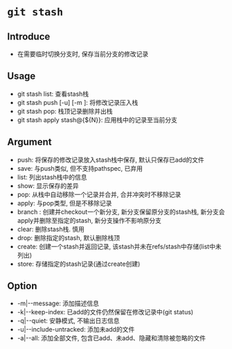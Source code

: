 # `git stash`

## Introduce

- 在需要临时切换分支时, 保存当前分支的修改记录

## Usage

- git stash list: 查看stash栈
- git stash push [-u] [-m <msg>]: 将修改记录压入栈
- git stash pop: 栈顶记录删除并出栈
- git stash apply stash@{${N}}: 应用栈中的记录至当前分支

## Argument

- push: 将保存的修改记录放入stash栈中保存, 默认只保存已add的文件
- save: 与push类似, 但不支持pathspec, 已弃用
- list: 列出stash栈中的信息
- show: 显示保存的差异
- pop: 从栈中自动移除一个记录并合并, 合并冲突时不移除记录
- apply: 与pop类型, 但是不移除记录
- branch <branchname> <stash>: 创建并checkout一个新分支, 新分支保留原分支的stash栈, 新分支会apply并删除至指定的stash, 新分支操作不影响原分支
- clear: 删除stash栈. 慎用
- drop: 删除指定的stash, 默认删除栈顶
- create: 创建一个stash并返回记录, 该stash并未在refs/stash中存储(list中未列出)
- store: 存储指定的stash记录(通过create创建)

## Option

- -m|--message: 添加描述信息
- -k|--keep-index: 已add的文件仍然保留在修改记录中(git status)
- -q|--quiet: 安静模式, 不输出日志信息
- -u|--include-untracked: 添加未add的文件
- -a|--all: 添加全部文件, 包含已add、未add、隐藏和清除被忽略的文件